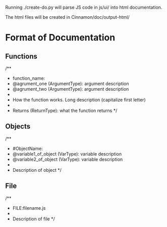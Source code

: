 Running ./create-do.py will parse JS code in js/ui/ into html documentation.

The html files will be created in Cinnamon/doc/output-html/

Format of Documentation
=======================
Functions
---------
/**
 * function_name:
 * @agrument_one (ArgumentType): argument description
 * @agrument_two (ArgumentType): argument description
 *
 * How the function works. Long description (capitalize first letter)
 *
 * Returns (ReturnType): what the function returns
 */

Objects
-------
/**
 * #ObjectName:
 * @variable1_of_object (VarType): variable description
 * @variable2_of_object (VarType): variable description
 *
 * Description of object
 */

File
----
/**
 * FILE:filename.js
 *
 * Description of file
 */

 